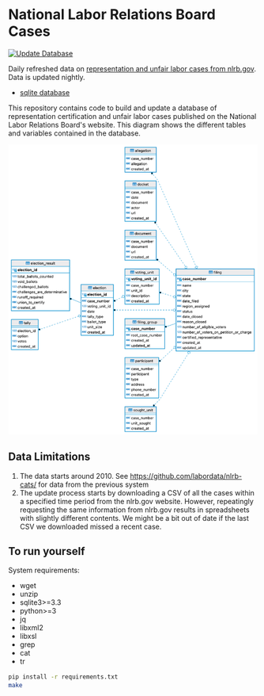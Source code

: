 # National Labor Relations Board Cases
[![Update Database](https://github.com/labordata/nlrb-data/actions/workflows/build.yml/badge.svg)](https://github.com/labordata/nlrb-data/actions/workflows/build.yml)

Daily refreshed data on [representation and unfair labor cases from nlrb.gov](https://www.nlrb.gov/search/case). Data is updated nightly.

- [sqlite database](https://github.com/labordata/nlrb-data/releases/download/nightly/nlrb.db.zip)

This repository contains code to build and update a database of representation certification and unfair labor cases published on the National Labor Relations Board's website. This diagram shows the different tables and variables contained in the database.

![ERD Diagram](docs/erd.png)

## Data Limitations
1. The data starts around 2010. See https://github.com/labordata/nlrb-cats/ for data from the previous system
2. The update process starts by downloading a CSV of all the cases within a specified time period from the nlrb.gov website. However, repeatingly requesting the same information from nlrb.gov results in spreadsheets with slightly different contents. We might be a bit out of date if the last CSV we downloaded missed a recent case.

## To run yourself
System requirements: 
* wget
* unzip
* sqlite3>=3.3
* python>=3
* jq
* libxml2
* libxsl
* grep
* cat
* tr
```bash
pip install -r requirements.txt
make
```
